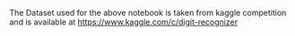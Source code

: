 The Dataset used for the above notebook is taken from kaggle competition and is available at https://www.kaggle.com/c/digit-recognizer
